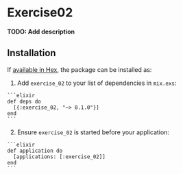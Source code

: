 # Exercise02

**TODO: Add description**

## Installation

If [available in Hex](https://hex.pm/docs/publish), the package can be installed as:

  1. Add `exercise_02` to your list of dependencies in `mix.exs`:

    ```elixir
    def deps do
      [{:exercise_02, "~> 0.1.0"}]
    end
    ```

  2. Ensure `exercise_02` is started before your application:

    ```elixir
    def application do
      [applications: [:exercise_02]]
    end
    ```

